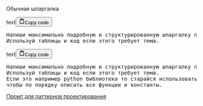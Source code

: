 <p>Обычная шпаргалка</p>
<div class="code_element"><div class="lang_line"><text>text</text><button class="copy_code_button" onclick="CopyCode(this)"><svg style="width: 1.2em;height: 1.2em;" aria-hidden="true" xmlns="http://www.w3.org/2000/svg" fill="none" viewBox="0 0 24 24"><path stroke="currentColor" stroke-linecap="round" stroke-linejoin="round" stroke-width="2" d="M15 4h3a1 1 0 0 1 1 1v15a1 1 0 0 1-1 1H6a1 1 0 0 1-1-1V5a1 1 0 0 1 1-1h3m0 3h6m-5-4v4h4V3h-4Z"/></svg><text>Copy code</text></button></div><div class="code language-text"><div class="highlight"><pre><span></span>Напиши максимально подробную и структурированную шпаргалку по теме, которую я тебе напишу.
Используй таблицы и код если этого требует тема.
</pre></div></div></div>

<div class="code_element"><div class="lang_line"><text>text</text><button class="copy_code_button" onclick="CopyCode(this)"><svg style="width: 1.2em;height: 1.2em;" aria-hidden="true" xmlns="http://www.w3.org/2000/svg" fill="none" viewBox="0 0 24 24"><path stroke="currentColor" stroke-linecap="round" stroke-linejoin="round" stroke-width="2" d="M15 4h3a1 1 0 0 1 1 1v15a1 1 0 0 1-1 1H6a1 1 0 0 1-1-1V5a1 1 0 0 1 1-1h3m0 3h6m-5-4v4h4V3h-4Z"/></svg><text>Copy code</text></button></div><div class="code language-text"><div class="highlight"><pre><span></span>Напиши максимально подробную и структурированную шпаргалку по теме, которую я тебе напишу.
Используй таблицы и код если этого требует тема.
Если это например python библиотека то старайся использовать __all__ или dir() из библиотеки
чтобы по порядку описать все функции и константы.
</pre></div></div></div>

<p><a href="?General/Паттерны%20проектирования/#chatgpt-promt">Промт для паттернов проектирования</a></p>